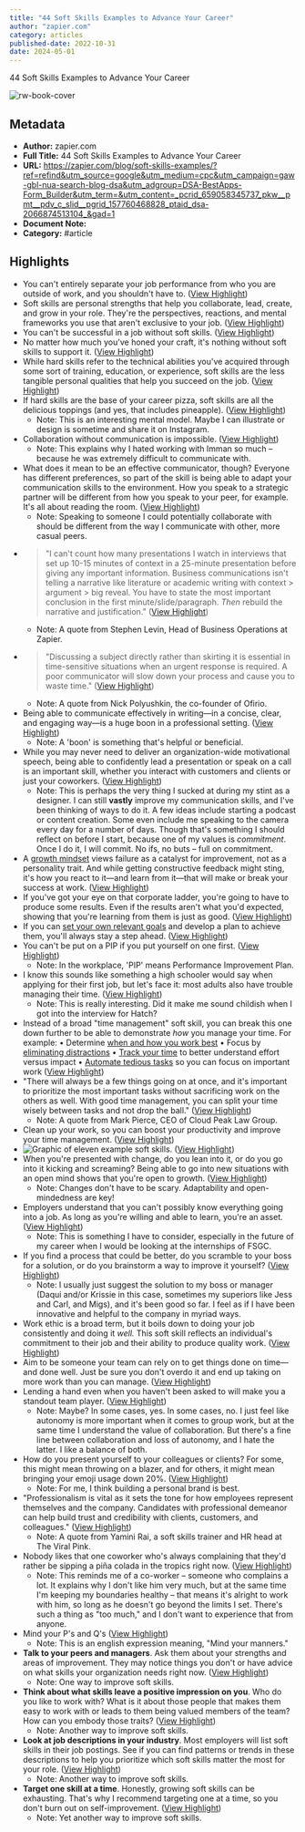 ```yaml
---
title: "44 Soft Skills Examples to Advance Your Career"
author: "zapier.com"
category: articles
published-date: 2022-10-31
date: 2024-05-01
---
```

44 Soft Skills Examples to Advance Your Career

![rw-book-cover](https://images.ctfassets.net/lzny33ho1g45/2hfCIm4XnQn9dUsBoz5eB6/4d054f2819a9358d7ea06d0c32aeb5ba/Group_12376.jpg)

## Metadata
- **Author:** zapier.com
- **Full Title:** 44 Soft Skills Examples to Advance Your Career
- **URL:** https://zapier.com/blog/soft-skills-examples/?ref=refind&utm_source=google&utm_medium=cpc&utm_campaign=gaw-gbl-nua-search-blog-dsa&utm_adgroup=DSA-BestApps-Form_Builder&utm_term=&utm_content=_pcrid_659058345737_pkw__pmt__pdv_c_slid__pgrid_157760468828_ptaid_dsa-2066874513104_&gad=1
- **Document Note:** 
- **Category:** #article

## Highlights
- You can't entirely separate your job performance from who you are outside of work, and you shouldn't have to. ([View Highlight](https://read.readwise.io/read/01h2ceg2etbx5drykrhex0n77b))
- Soft skills are personal strengths that help you collaborate, lead, create, and grow in your role. They're the perspectives, reactions, and mental frameworks you use that aren't exclusive to your job. ([View Highlight](https://read.readwise.io/read/01h2cekx7b2dk8d457jtbzaxd7))
- You can't be successful in a job without soft skills. ([View Highlight](https://read.readwise.io/read/01h2cemnqwfjd4m3aa8rgp414d))
- No matter how much you've honed your craft, it's nothing without soft skills to support it. ([View Highlight](https://read.readwise.io/read/01h2cepmtj3qqczgkknja8zxe0))
- While hard skills refer to the technical abilities you've acquired through some sort of training, education, or experience, soft skills are the less tangible personal qualities that help you succeed on the job. ([View Highlight](https://read.readwise.io/read/01h2cer49th2tt3ka2dkxd4z8z))
- If hard skills are the base of your career pizza, soft skills are all the delicious toppings (and yes, that includes pineapple). ([View Highlight](https://read.readwise.io/read/01h2cerq4aa20zaq6vxxvwyh7m))
    - Note: This is an interesting mental model. Maybe I can illustrate or design is sometime and share it on Instagram.
- Collaboration without communication is impossible. ([View Highlight](https://read.readwise.io/read/01h2cevqrnj15j5agq9fcq41pp))
    - Note: This explains why I hated working with Imman so much – because he was extremely difficult to communicate with.
- What does it mean to be an effective communicator, though? Everyone has different preferences, so part of the skill is being able to adapt your communication skills to the environment. How you speak to a strategic partner will be different from how you speak to your peer, for example. It's all about reading the room. ([View Highlight](https://read.readwise.io/read/01h2ceyfds48x09y7m46860yx3))
    - Note: Speaking to someone I could potentially collaborate with should be different from the way I communicate with other, more casual peers.
- > "I can't count how many presentations I watch in interviews that set up 10-15 minutes of context in a 25-minute presentation before giving any important information. Business communications isn't telling a narrative like literature or academic writing with context > argument > big reveal. You have to state the most important conclusion in the first minute/slide/paragraph. *Then* rebuild the narrative and justification." ([View Highlight](https://read.readwise.io/read/01h2cf133pnqm7eqyvtrpbfk1y))
    - Note: A quote from Stephen Levin, Head of Business Operations at Zapier.
- > "Discussing a subject directly rather than skirting it is essential in time-sensitive situations when an urgent response is required. A poor communicator will slow down your process and cause you to waste time." ([View Highlight](https://read.readwise.io/read/01h2cf203r72gb9q29bfbqnnxc))
    - Note: A quote from Nick Polyushkin, the co-founder of Ofirio.
- Being able to communicate effectively in writing—in a concise, clear, and engaging way—is a huge boon in a professional setting. ([View Highlight](https://read.readwise.io/read/01h2cf6zjn6fp3tethg23e775z))
    - Note: A 'boon' is something that's helpful or beneficial.
- While you may never need to deliver an organization-wide motivational speech, being able to confidently lead a presentation or speak on a call is an important skill, whether you interact with customers and clients or just your coworkers. ([View Highlight](https://read.readwise.io/read/01h2cf8019c8rfqawfwh0atrm4))
    - Note: This is perhaps the very thing I sucked at during my stint as a designer. I can still **vastly** improve my communication skills, and I've been thinking of ways to do it. A few ideas include starting a podcast or content creation. Some even include me speaking to the camera every day for a number of days. Though that's something I should reflect on before I start, because one of my values is *commitment*. Once I do it, I will commit. No ifs, no buts – full on commitment.
- A [growth mindset](https://zapier.com/blog/how-to-find-your-strengths/) views failure as a catalyst for improvement, not as a personality trait. And while getting constructive feedback might sting, it's how you react to it—and learn from it—that will make or break your success at work. ([View Highlight](https://read.readwise.io/read/01h2cfn671f07e4xw0za0tn396))
- If you've got your eye on that corporate ladder, you're going to have to produce some results. Even if the results aren't what you'd expected, showing that you're learning from them is just as good. ([View Highlight](https://read.readwise.io/read/01h2cfs68y9585vrxvb5bf6e7w))
- If you can [set your own relevant goals](https://zapier.com/blog/goal-setting-worksheet/) and develop a plan to achieve them, you'll always stay a step ahead. ([View Highlight](https://read.readwise.io/read/01h2cfsp26df4ne2dmde7f109w))
- You can't be put on a PIP if you put yourself on one first. ([View Highlight](https://read.readwise.io/read/01h2cftkanctmj1nq45q4abvh5))
    - Note: In the workplace, 'PIP' means Performance Improvement Plan.
- I know this sounds like something a high schooler would say when applying for their first job, but let's face it: most adults also have trouble managing their time. ([View Highlight](https://read.readwise.io/read/01h2cfwcq0rt1gqdt9wdcn4fpt))
    - Note: This is really interesting. Did it make me sound childish when I got into the interview for Hatch?
- Instead of a broad "time management" soft skill, you can break this one down further to be able to demonstrate *how* you manage your time. For example:
  • Determine [when and how you work best](https://zapier.com/blog/chronotype-productivity-schedule/)
  • Focus by [eliminating distractions](https://zapier.com/blog/stay-focused-avoid-distractions/)
  • [Track your time](https://zapier.com/blog/best-time-tracking-apps/) to better understand effort versus impact
  • [Automate tedious tasks](https://zapier.com/blog/what-you-should-automate/) so you can focus on important work ([View Highlight](https://read.readwise.io/read/01h2cfxkq2xb66v5mtgrg1xkh2))
- "There will always be a few things going on at once, and it's important to prioritize the most important tasks without sacrificing work on the others as well. With good time management, you can split your time wisely between tasks and not drop the ball." ([View Highlight](https://read.readwise.io/read/01h2cg0rrp1d7xgpq8tvrjcyg9))
    - Note: A quote from Mark Pierce, CEO of Cloud Peak Law Group.
- Clean up your work, so you can boost your productivity and improve your time management. ([View Highlight](https://read.readwise.io/read/01h2cg1xwmsx3k6kh0bwvvbbdr))
- ![Graphic of eleven example soft skills.](https://images.ctfassets.net/lzny33ho1g45/2J3kLPVkmkNZt43NPT1Fzo/a5e352fadb62d801cbe4f204bbe80140/soft-skills-examples.png?w=1400) ([View Highlight](https://read.readwise.io/read/01h2cg2vaqz9j58evct4knc3jj))
- When you're presented with change, do you lean into it, or do you go into it kicking and screaming? Being able to go into new situations with an open mind shows that you're open to growth. ([View Highlight](https://read.readwise.io/read/01h2cg634h0py54x4zr4999brk))
    - Note: Changes don't have to be scary. Adaptability and open-mindedness are key!
- Employers understand that you can't possibly know everything going into a job. As long as you're willing and able to learn, you're an asset. ([View Highlight](https://read.readwise.io/read/01h2cg8k02cyadk75hdm3cq89z))
    - Note: This is something I have to consider, especially in the future of my career when I would be looking at the internships of FSGC.
- If you find a process that could be better, do you scramble to your boss for a solution, or do you brainstorm a way to improve it yourself? ([View Highlight](https://read.readwise.io/read/01h2cgaemm06251p875xmdpwnd))
    - Note: I usually just suggest the solution to my boss or manager (Daqui and/or Krissie in this case, sometimes my superiors like Jess and Carl, and Migs), and it's been good so far. I feel as if I have been innovative and helpful to the company in myriad ways.
- Work ethic is a broad term, but it boils down to doing your job consistently and doing it *well.* This soft skill reflects an individual's commitment to their job and their ability to produce quality work. ([View Highlight](https://read.readwise.io/read/01h2cghbzecqvndz82hm1tbdbq))
- Aim to be someone your team can rely on to get things done on time—and done well. Just be sure you don't overdo it and end up taking on more work than you can manage. ([View Highlight](https://read.readwise.io/read/01h2cgjg6azz6nangmbwa48eyf))
- Lending a hand even when you haven't been asked to will make you a standout team player. ([View Highlight](https://read.readwise.io/read/01h2cgmf7n52j3y56kbhkrabe7))
    - Note: Maybe? In some cases, yes. In some cases, no. I just feel like autonomy is more important when it comes to group work, but at the same time I understand the value of collaboration. But there's a fine line between collaboration and loss of autonomy, and I hate the latter. I like a balance of both.
- How do you present yourself to your colleagues or clients? For some, this might mean throwing on a blazer, and for others, it might mean bringing your emoji usage down 20%. ([View Highlight](https://read.readwise.io/read/01h2cgqvvfsswp9hdrq6gw1cke))
    - Note: For me, I think building a personal brand is best.
- "Professionalism is vital as it sets the tone for how employees represent themselves and the company. Candidates with professional demeanor can help build trust and credibility with clients, customers, and colleagues." ([View Highlight](https://read.readwise.io/read/01h2cgrj1kv1q3vewxcch9eeqm))
    - Note: A quote from Yamini Rai, a soft skills trainer and HR head at The Viral Pink.
- Nobody likes that one coworker who's always complaining that they'd rather be sipping a piña colada in the tropics right now. ([View Highlight](https://read.readwise.io/read/01h2cgspr627xmq4tmn0g9dw0v))
    - Note: This reminds me of a co-worker – someone who complains a lot. It explains why I don't like him very much, but at the same time I'm keeping my boundaries healthy – that means it's alright to work with him, so long as he doesn't go beyond the limits I set. There's such a thing as "too much," and I don't want to experience that from anyone.
- Mind your P's and Q's ([View Highlight](https://read.readwise.io/read/01h2cgwz4hsnwsz8wmqtfqge05))
    - Note: This is an english expression meaning, "Mind your manners."
- **Talk to your peers and managers**. Ask them about your strengths and areas of improvement. They may notice things you don't or have advice on what skills your organization needs right now. ([View Highlight](https://read.readwise.io/read/01h2ch0n737cx3bjvkbg8c97pt))
    - Note: One way to improve soft skills.
- **Think about what skills leave a positive impression on you**. Who do you like to work with? What is it about those people that makes them easy to work with or leads to them being valued members of the team? How can you embody those traits? ([View Highlight](https://read.readwise.io/read/01h2ch0t1an4mw1s25rmj76tn0))
    - Note: Another way to improve soft skills.
- **Look at job descriptions in your industry**. Most employers will list soft skills in their job postings. See if you can find patterns or trends in these descriptions to help you prioritize which soft skills matter the most for your role. ([View Highlight](https://read.readwise.io/read/01h2ch1vwk7rvrb6d49hskasvn))
    - Note: Another way to improve soft skills.
- **Target one skill at a time**. Honestly, growing soft skills can be exhausting. That's why I recommend targeting one at a time, so you don't burn out on self-improvement. ([View Highlight](https://read.readwise.io/read/01h2ch2hy116fhx2kq6eeya79k))
    - Note: Yet another way to improve soft skills.
